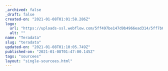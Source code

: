 ```yaml
---
_archived: false
_draft: false
created-on: "2021-01-08T01:01:58.286Z"
logo:
  url: "https://uploads-ssl.webflow.com/5ff497be147d9b4966ead314/5ff7b0ebc7edd96499e8809b_endpoints_0022_Teradata.jpg"
  alt: ""
name: "Teradata"
slug: "teradata"
updated-on: "2021-01-08T01:10:05.749Z"
published-on: "2021-01-08T01:47:00.145Z"
tags: "sourcees"
layout: "single-sourcees.html"
---
```



